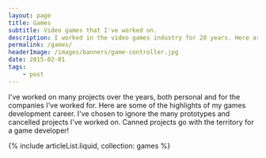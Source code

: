 ```yaml
---
layout: page
title: Games
subtitle: Video games that I've worked on.
description: I worked in the video games industry for 20 years. Here are some of the games which you may have played.
permalink: /games/
headerImage: /images/banners/game-controller.jpg
date: 2015-02-01
tags:
    - post
---
```


I've worked on many projects over the years, both personal and for the companies I've worked for. Here are some of the highlights of my games development career. I've chosen to ignore the many prototypes and cancelled projects I've worked on. Canned projects go with the territory for a game developer!

{% include articleList.liquid, collection: games %}
